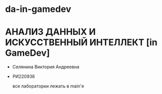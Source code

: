 # da-in-gamedev
# АНАЛИЗ ДАННЫХ И ИСКУССТВЕННЫЙ ИНТЕЛЛЕКТ [in GameDev]
- Селянина Виктория Андреевна
- РИ220936

  все лабораторки лежать в main'е
